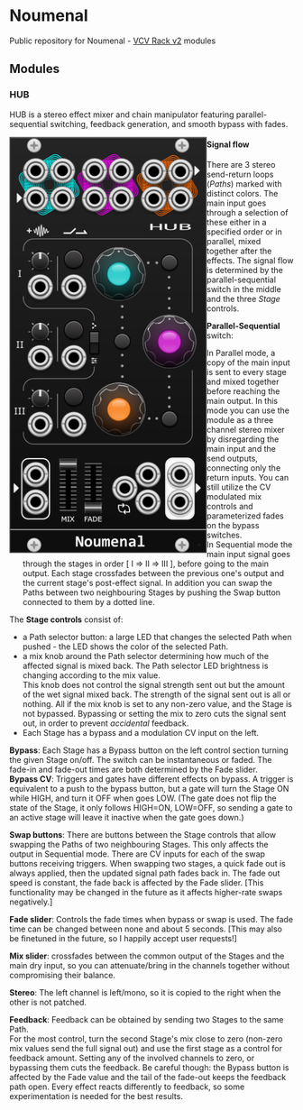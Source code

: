 # Noumenal
Public repository for Noumenal - [VCV Rack v2](https://vcvrack.com/) modules

## Modules
### HUB
HUB is a stereo effect mixer and chain manipulator featuring parallel-sequential switching, feedback generation, and smooth bypass with fades.


<img src="./img/hub_full.png" align="left" width="350px"/>

#### Signal flow
There are 3 stereo send-return loops (*Paths*) marked with distinct colors.
The main input goes through a selection of these either in a specified order or in parallel, mixed together after the effects.
The signal flow is determined by the parallel-sequential switch in the middle and the three *Stage* controls.  
 
**Parallel-Sequential** switch:  
- In Parallel mode, a copy of the main input is sent to every stage and mixed together before reaching the main output.
In this mode you can use the module as a three channel stereo mixer by disregarding the main input and the send outputs, connecting only the return inputs. You can still utilize the CV modulated mix controls and parameterized fades on the bypass switches.
- In Sequential mode the main input signal goes through the stages in order [ I => II => III ], before going to the main output. Each stage crossfades between the previous one's output and the current stage's post-effect signal. In addition you can swap the Paths between two neighbouring Stages by pushing the Swap button connected to them by a dotted line.

The **Stage controls** consist of:
- a Path selector button: a large LED that changes the selected Path when pushed - the LED shows the color of the selected Path.
- a mix knob around the Path selector determining how much of the affected signal is mixed back. The Path selector LED brightness is changing according to the mix value.  
This knob does not control the signal strength sent out but the amount of the wet signal mixed back. The strength of the signal sent out is all or nothing. All if the mix knob is set to any non-zero value, and the Stage is not bypassed. Bypassing or setting the mix to zero cuts the signal sent out, in order to prevent _accidental_ feedback. 
- Each Stage has a bypass and a modulation CV input on the left.

**Bypass**:
Each Stage has a Bypass button on the left control section turning the given Stage on/off. The switch can be instantaneous or faded. The fade-in and fade-out times are both determined by the Fade slider.  
**Bypass CV**: Triggers and gates have different effects on bypass. A trigger is equivalent to a push to the bypass button, but a gate will turn the Stage ON while HIGH, and turn it OFF when goes LOW. (The gate does not flip the state of the Stage, it only follows HIGH=ON, LOW=OFF, so sending a gate to an active stage will leave it inactive when the gate goes down.)

**Swap buttons**:
There are buttons between the Stage controls that allow swapping the Paths of two neighbouring Stages.
This only affects the output in Sequential mode. There are CV inputs for each of the swap buttons receiving triggers.
When swapping two stages, a quick fade out is always applied, then the updated signal path fades back in. The fade out speed is constant, the fade back is affected by the Fade slider. [This functionality may be changed in the future as it affects higher-rate swaps negatively.]

**Fade slider**: Controls the fade times when bypass or swap is used. The fade time can be changed between none and about 5 seconds. [This may also be finetuned in the future, so I happily accept user requests!]

**Mix slider**: crossfades between the common output of the Stages and the main dry input, so you can attenuate/bring in the channels together without compromising their balance.

**Stereo**: The left channel is left/mono, so it is copied to the right when the other is not patched.

**Feedback**: Feedback can be obtained by sending two Stages to the same Path.  
For the most control, turn the second Stage's mix close to zero (non-zero mix values send the full signal out) and use the first stage as a control for feedback amount. Setting any of the involved channels to zero, or bypassing them cuts the feedback. Be careful though: the Bypass button is affected by the Fade value and the tail of the fade-out keeps the feedback path open. Every effect reacts differently to feedback, so some experimentation is needed for the best results.

